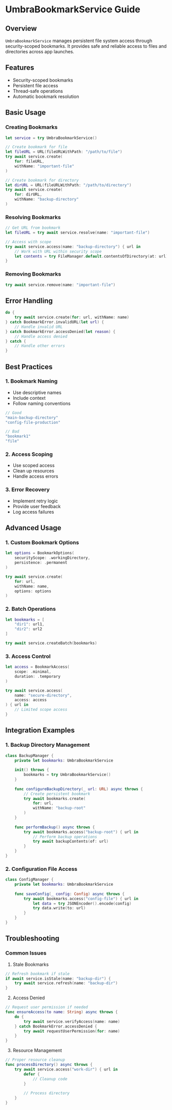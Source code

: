 # UmbraBookmarkService Guide

## Overview
`UmbraBookmarkService` manages persistent file system access through security-scoped bookmarks. It provides safe and reliable access to files and directories across app launches.

## Features
- Security-scoped bookmarks
- Persistent file access
- Thread-safe operations
- Automatic bookmark resolution

## Basic Usage

### Creating Bookmarks
```swift
let service = try UmbraBookmarkService()

// Create bookmark for file
let fileURL = URL(fileURLWithPath: "/path/to/file")
try await service.create(
    for: fileURL,
    withName: "important-file"
)

// Create bookmark for directory
let dirURL = URL(fileURLWithPath: "/path/to/directory")
try await service.create(
    for: dirURL,
    withName: "backup-directory"
)
```

### Resolving Bookmarks
```swift
// Get URL from bookmark
let fileURL = try await service.resolve(name: "important-file")

// Access with scope
try await service.access(name: "backup-directory") { url in
    // Work with URL within security scope
    let contents = try FileManager.default.contentsOfDirectory(at: url)
}
```

### Removing Bookmarks
```swift
try await service.remove(name: "important-file")
```

## Error Handling
```swift
do {
    try await service.create(for: url, withName: name)
} catch BookmarkError.invalidURL(let url) {
    // Handle invalid URL
} catch BookmarkError.accessDenied(let reason) {
    // Handle access denied
} catch {
    // Handle other errors
}
```

## Best Practices

### 1. Bookmark Naming
- Use descriptive names
- Include context
- Follow naming conventions

```swift
// Good
"main-backup-directory"
"config-file-production"

// Bad
"bookmark1"
"file"
```

### 2. Access Scoping
- Use scoped access
- Clean up resources
- Handle access errors

### 3. Error Recovery
- Implement retry logic
- Provide user feedback
- Log access failures

## Advanced Usage

### 1. Custom Bookmark Options
```swift
let options = BookmarkOptions(
    securityScope: .workingDirectory,
    persistence: .permanent
)

try await service.create(
    for: url,
    withName: name,
    options: options
)
```

### 2. Batch Operations
```swift
let bookmarks = [
    "dir1": url1,
    "dir2": url2
]

try await service.createBatch(bookmarks)
```

### 3. Access Control
```swift
let access = BookmarkAccess(
    scope: .minimal,
    duration: .temporary
)

try await service.access(
    name: "secure-directory",
    access: access
) { url in
    // Limited scope access
}
```

## Integration Examples

### 1. Backup Directory Management
```swift
class BackupManager {
    private let bookmarks: UmbraBookmarkService
    
    init() throws {
        bookmarks = try UmbraBookmarkService()
    }
    
    func configureBackupDirectory(_ url: URL) async throws {
        // Create persistent bookmark
        try await bookmarks.create(
            for: url,
            withName: "backup-root"
        )
    }
    
    func performBackup() async throws {
        try await bookmarks.access("backup-root") { url in
            // Perform backup operations
            try await backupContents(of: url)
        }
    }
}
```

### 2. Configuration File Access
```swift
class ConfigManager {
    private let bookmarks: UmbraBookmarkService
    
    func saveConfig(_ config: Config) async throws {
        try await bookmarks.access("config-file") { url in
            let data = try JSONEncoder().encode(config)
            try data.write(to: url)
        }
    }
}
```

## Troubleshooting

### Common Issues

1. Stale Bookmarks
```swift
// Refresh bookmark if stale
if await service.isStale(name: "backup-dir") {
    try await service.refresh(name: "backup-dir")
}
```

2. Access Denied
```swift
// Request user permission if needed
func ensureAccess(to name: String) async throws {
    do {
        try await service.verifyAccess(name: name)
    } catch BookmarkError.accessDenied {
        try await requestUserPermission(for: name)
    }
}
```

3. Resource Management
```swift
// Proper resource cleanup
func processDirectory() async throws {
    try await service.access("work-dir") { url in
        defer {
            // Cleanup code
        }
        
        // Process directory
    }
}
```
